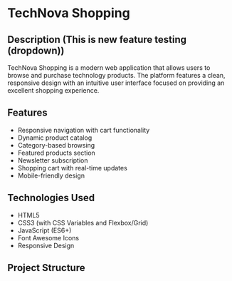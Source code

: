 # TechNova Shopping

## Description (This is new feature testing (dropdown))

TechNova Shopping is a modern web application that allows users to browse and purchase technology products. The platform features a clean, responsive design with an intuitive user interface focused on providing an excellent shopping experience.

## Features

- Responsive navigation with cart functionality
- Dynamic product catalog
- Category-based browsing
- Featured products section
- Newsletter subscription
- Shopping cart with real-time updates
- Mobile-friendly design

## Technologies Used

- HTML5
- CSS3 (with CSS Variables and Flexbox/Grid)
- JavaScript (ES6+)
- Font Awesome Icons
- Responsive Design

## Project Structure
